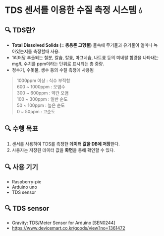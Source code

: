TDS 센서를 이용한 수질 측정 시스템 💧
=============

🔍 TDS란?
-------------
*  **Total Dissolved Solids (= 총용존 고형물)** 물속에 무기물과 유기물이 얼마나 녹아있는지를 측정할때 사용.
*  1리터당 추출되는 철분, 칼슘, 칼륨, 마그네슘, 나트륨 등의 미네랄 함량을 나타내는 mg/L 수치를 ppm이라는 단위로 표시되는 총 중량.
*  정수기, 수돗물, 생수 등의 수질 측정에 사용됨

>1000ppm 이상 : 식수 부적합  
600 ~ 1000ppm : 오염수   
300 ~ 600ppm : 약간 오염    
100 ~ 300ppm : 일반 순도    
50 ~ 100ppm : 높은 순도   
0 ~ 50ppm : 고순도    

🔍 수행 목표
-------------
1.  센서를 사용하여 TDS를 측정한 **데이터 값을 DB에 저장**한다.
2.  사용자는 저장된 데이터 값을 **화면**을 통해 확인할 수 있다.

🔍 사용 기기
-------------
* Raspberry-pie
* Arduino uno
* TDS sensor

🔍 TDS sensor
-------------
* Gravity: TDS/Meter Sensor for Arduino [SEN0244]
* https://www.devicemart.co.kr/goods/view?no=1361472




